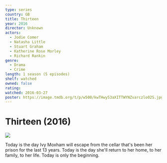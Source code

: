 ```yaml
---
type: series
country: GB
title: Thirteen
year: 2016
director: Unknown
actors:
  - Jodie Comer
  - Natasha Little
  - Stuart Graham
  - Katherine Rose Morley
  - Richard Rankin
genre:
  - Drama
  - Crime
length: 1 season (5 episodes)
shelf: watched
owned: false
rating:
watched: 2016-03-27
poster: https://image.tmdb.org/t/p/w500/kwTHwy53aXITTWYNZvarczlo02S.jpg
---
```


# Thirteen (2016)

![](https://image.tmdb.org/t/p/w500/kwTHwy53aXITTWYNZvarczlo02S.jpg)

Today is the day Ivy Moxham will escape from the cellar that's been her prison for the last 13 years. Today is the day she'll return to her home, to her family, to her life. Today is only the beginning.